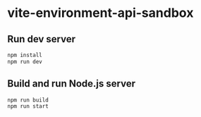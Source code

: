 # vite-environment-api-sandbox

## Run dev server

```bash
npm install
npm run dev
```

## Build and run Node.js server

```bash
npm run build
npm run start
```
